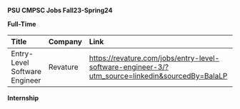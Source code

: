 **PSU CMPSC Jobs Fall23-Spring24**

__Full-Time__

| Title | Company| Link | Status |
|:------|:-------|:-----|:-------|
|Entry-Level Software Engineer|Revature|https://revature.com/jobs/entry-level-software-engineer-3/?utm_source=linkedin&sourcedBy=BalaLP|Open|

__Internship__
